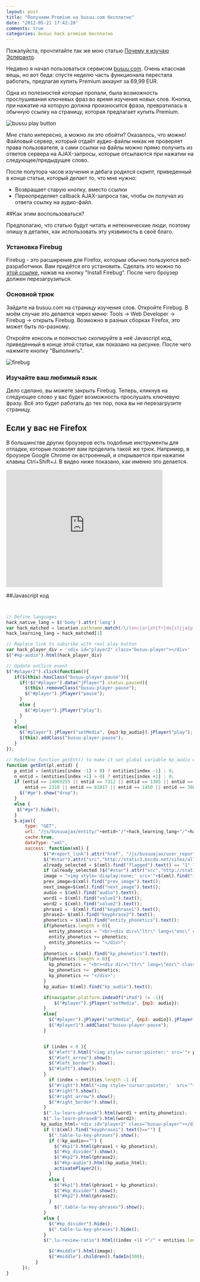 ```yaml
---
layout: post
title: "Получаем Premium на busuu.com бесплатно"
date: "2012-05-21 17:42:20"
comments: true
categories: busuu hack premium бесплатно
---
```


Пожалуйста, прочтитайте так же мою статью [Почему я изучаю Эсперанто](/blog/2013/03/30/pochiemu-ia-izuchaiu-esperanto/).


Недавно я начал пользоваться сервисом [busuu.com](http://www.busuu.com). Очень классная вещь, но вот беда: спустя неделю часть функционала перестала работать, предлагая купить Premium аккаунт за 69,99 EUR.

Одна из полезностей которые пропали, была возможность прослушивания ключевых фраз во время изучения новых слов. Кнопка, при нажатие на которую должна произносится фраза, превратилась в обычную ссылку на страницу, которая предлагает купить Premium.

![bussu play button](http://i1078.photobucket.com/albums/w484/greyblake/play_button.png)

Мне стало интересно, а можно ли это обойти? Оказалось, что можно! Файловый сервер, который отдаёт аудио-файлы никак не проверяет права пользователя, а сами ссылки на файлы можно прямо получить из ответов сервера на AJAX-запросы, которые отсылаются при нажатии на следующее/предыдущее слово.

<!--more-->

После полутора часов изучения и дебага родился скрипт, приведенный в конце статьи, который делает то, что мне нужно:

* Возвращает старую кнопку, вместо ссылки
* Переопределяет callback AJAX-запроса так, чтобы он получал из ответа ссылку на аудио-файл.

##Как этим воспользоваться?

Предполагаю, что статью будут читать и нетехнические люди, поэтому опишу в деталях, как использовать эту уязвимость в своё благо.

### Установка Firebug

Firebug - это расширение для Firefox, которым обычно пользуются веб-разработчики. Вам придётся его установить.
Сделать это можно по [этой ссылке](http://getfirebug.com/), нажав на кнопку "Install Firebug". После чего броузер должен перезагрузиться.


### Основной трюк

Зайдите на busuu.com на страницу изучения слов. Откройте Firebug.
В моём случае это делается через меню: Tools -> Web Developer -> Firebug -> открыть Firebug. Возможно в разных сборках Firefox, это может быть по-разному.

Откройте консоль и полностью скопируйте в неё Javascript код, приведенный в конце этой статьи, как показано на рисунке. После чего нажмите кнопку "Выполнить".

![firebug](http://i1078.photobucket.com/albums/w484/greyblake/firebug-1.png)

### Изучайте ваш любимый язык

Дело сделано, вы можете закрыть Firebug. Теперь, кликнув на следующее слово у вас будет возможность прослушать ключевую фразу. Всё это будет работать до тех пор, пока вы не перезагрузите страницу.

## Если у вас не Firefox

В большинстве других броузеров есть подобные инструменты для отладки, которые позволят вам проделать такой же трюк. Например, в броузере Google Chrome он встроенный, и открывается при нажатии клавиш Ctrl+Shift+J. В видео ниже показано, как именно это делается.

<iframe width="420" height="315" src="http://www.youtube.com/embed/cVn7IkkQFBU" frameborder="0" allowfullscreen></iframe>


##Javascript код

```javascript put it into Firebug console


// Define languages
hack_native_lang = $('body').attr('lang')
var hack_matched = location.pathname.match(/\/(enc|ar|zh|fr|de|it|ja|pl|pt|ru|es|tr)\//)
hack_learning_lang = hack_matched[1]

// Replace link to subsribe with real play button
var hack_player_div = '<div id="player2" class="busuu-player"></div>'
$("#kp-audio").html(hack_player_div)

// Update onClick event
$("#player2").click(function(){
   if($(this).hasClass("busuu-player-pause")){
     if(!$("#player").data("jPlayer").status.paused){
       $(this).removeClass("busuu-player-pause");
       $("#player").jPlayer("pause");
     }
     else {
       $("#player").jPlayer("play");
     }
   }
   else{
     $("#player").jPlayer("setMedia", {mp3:kp_audio}).jPlayer("play");
     $(this).addClass("busuu-player-pause");
   }
});

// Redefine function getEnt() to make it set global variable kp_audio with link to mp3 file
function getEnt(pl,entid) {
   p_entid = (entities[index -1] > 0) ? entities[index -1] : 0;
   n_entid = (entities[index +1] > 0) ? entities[index +1] : 0;
   if (entid == 14069255 || entid == 7312 || entid == 1305 || entid == 3279 ||
       entid == 2310 || entid == 81017 || entid == 1450 || entid == 30872){
     $("#ge").show("drop");
   }
   else {
    $("#ge").hide();
   }
   $.ajax({
       type: "GET",
       url: "/js/busuuajax/entity/"+entid+"/"+hack_learning_lang+"/"+hack_native_lang+"/" + p_entid + "/" + n_entid,
       cache:true,
       dataType: "xml",
       success: function(xml) {
              $("#report_link").attr("href", "/js/busuuajax/user_report_entity/"+hack_learning_lang+"/1_1_4/"+entid+"?KeepThis=true&TB_iframe=true&height=270&width=300");
              $("#star").attr("src","http://static3.bscdn.net/sites/all/themes/busuunew/images/star_off.png");
              already_selected = $(xml).find("flagged").text() == "1" ? true : false;
              if (already_selected )$("#star").attr("src","http://static1.bscdn.net/sites/all/themes/busuunew/images/star_on.png");
              image = "<img style='display:none;' src='"+$(xml).find("image").text()+"' />";
              prev_image=$(xml).find("prev_image").text();
              next_image=$(xml).find("next_image").text();
              audio = $(xml).find("audio").text();
              word1 = $(xml).find("value1").text();
              word2 = $(xml).find("value2").text();
              phrase1 =  $(xml).find("keyphrase1").text();
              phrase2= $(xml).find("keyphrase2").text();
              phonetics = $(xml).find("entity_phonetics").text();
              if(phonetics.length > 0){
                entity_phonetics = "<br><div dir=\"ltr\" lang=\"enc\" class=\"phonetics\">";
                entity_phonetics += phonetics;
                entity_phonetics += "</div>";
              }
              phonetics = $(xml).find("kp_phonetics").text();
              if(phonetics.length > 0){
                kp_phonetics = "<br><div dir=\"ltr\" lang=\"enc\" class=\"phonetics\">";
                kp_phonetics +=  phonetics;
                kp_phonetics += "</div>";
              }
              kp_audio= $(xml).find("kp_audio").text();

              if(navigator.platform.indexOf("iPad") != -1){
                  $("#player").jPlayer("setMedia", {mp3: audio});
              }
              else{
                $("#player").jPlayer("setMedia", {mp3: audio}).jPlayer("play");
                $("#player1").addClass("busuu-player-pause");
              }


              if (index > 0 ){
                $("#left").html("<img style='cursor:pointer;' src='"+ prev_image + "' width=100  height=66>");
                $("#left_arrow").show();
                $("#left_border").show();
                $("#left").show();
              }
                if (index < entities.length -1 ){
                $("#right").html("<img style='cursor:pointer;'  src='"+ next_image + "' width=100  height=66>");
                $("#right").show();
                $("#right_arrow").show();
                $("#right_border").show();
              }
              $(".lu-learn-phraseA").html(word1 + entity_phonetics);
              $(".lu-learn-phraseB").html(word2);
             kp_audio_html='<div id="player2" class="busuu-player"></div>';
              if (!$(xml).find("keyphrase1").text()=="") {
                $(".table-lu-key-phrases").show();
                if (!kp_audio=="") {
                  $("#kp1").html(phrase1 + kp_phonetics);
                  $("#kp_divider").show();
                  $("#kp2").html(phrase2);
                  $("#kp-audio").html(kp_audio_html);
                  activatePlayer2();
                }
                else {
                  $("#kp1").html(phrase1 + kp_phonetics);
                  $("#kp_divider").show();
                  $("#kp2").html(phrase2);
                }
                  $(".table-lu-key-phrases").show();
              }
              else {
                $("#kp_divider").hide();
                $(".table-lu-key-phrases").hide();
              }
              $(".lu-review-ratio").html((index +1) +"/" + entities.length);

                $("#middle").html(image);
                $("#middle").children().fadeIn(300);
           }
      });
}
```
